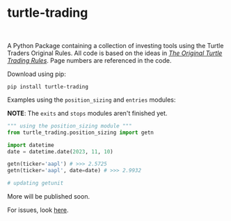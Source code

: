 # turtle-trading
<br>

A Python Package containing a collection of investing tools using the Turtle Traders Original Rules. All code is based on the ideas in [_The Original Turtle Trading Rules_](https://oxfordstrat.com/coasdfASD32/uploads/2016/01/turtle-rules.pdf). Page numbers are referenced in the code.

Download using pip:

```batch
pip install turtle-trading
```

Examples using the `position_sizing` and `entries` modules:

__NOTE__: The `exits` and `stops` modules aren't finished yet.

```python
""" using the position_sizing module """
from turtle_trading.position_sizing import getn

import datetime
date = datetime.date(2023, 11, 10)

getn(ticker='aapl') # >>> 2.5725
getn(ticker='aapl', date=date) # >>> 2.9932

# updating getunit
```

More will be published soon.

For issues, look [here](https://github.com/gabekutner/turtle-trading/blob/main/.github/ISSUE_TEMPLATE.md).